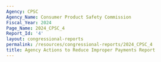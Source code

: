 ```yaml
---
Agency: CPSC
Agency_Name: Consumer Product Safety Commission
Fiscal_Year: 2024
Page_Name: 2024_CPSC_4
Report_Id: '4'
layout: congressional-reports
permalink: /resources/congressional-reports/2024_CPSC_4
title: Agency Actions to Reduce Improper Payments Report
---
```

